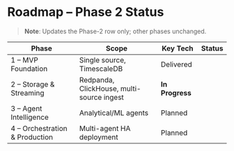 # Roadmap – Phase 2 Status

> **Note**: Updates the Phase-2 row only; other phases unchanged.

| Phase | Scope | Key Tech | Status |
|-------|-------|----------|--------|
| 1 – MVP Foundation | Single source, TimescaleDB | Delivered |
| 2 – Storage & Streaming | Redpanda, ClickHouse, multi-source ingest | **In Progress** |
| 3 – Agent Intelligence | Analytical/ML agents | Planned |
| 4 – Orchestration & Production | Multi-agent HA deployment | Planned | 